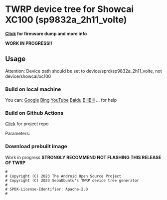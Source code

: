 # TWRP device tree for Showcai XC100 (sp9832a_2h11_volte)
**[Click](http://github.com/ZH-XiJun/showcai_sp9832a_2h11_volte_dump) for firmware dump and more info**

**WORK IN PROGRESS!!**
## Usage
Attention: Device path should be set to device/sprd/sp9832a_2h11_volte, not device/showcai/xc100
### Build on local machine
You can:
[Google](http://google.com)
[Bing](http://bing.com)
[YouTube](http://youtube.com)
[Baidu](http://baidu.com)
[BiliBili](http://bilibili.com)
...
for help
### Build on Github Actions
[Click](http://github.com/azwhikaru/Action-TWRP-Builder) for project repo

Parameters:

### Download prebuilt image
Work in progress
**STRONGLY RECOMMEND NOT FLASHING THIS RELEASE OF TWRP**

```
#
# Copyright (C) 2023 The Android Open Source Project
# Copyright (C) 2023 SebaUbuntu's TWRP device tree generator
#
# SPDX-License-Identifier: Apache-2.0
#
```
